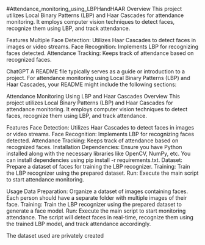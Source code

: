 #Attendance_monitoring_using_LBPHandHAAR
Overview
This project utilizes Local Binary Patterns (LBP) and Haar Cascades for attendance monitoring. It employs computer vision techniques to detect faces, recognize them using LBP, and track attendance.

Features
Multiple Face Detection: Utilizes Haar Cascades to detect faces in images or video streams.
Face Recognition: Implements LBP for recognizing faces detected.
Attendance Tracking: Keeps track of attendance based on recognized faces.


ChatGPT
A README file typically serves as a guide or introduction to a project. For attendance monitoring using Local Binary Patterns (LBP) and Haar Cascades, your README might include the following sections:

Attendance Monitoring Using LBP and Haar Cascades
Overview
This project utilizes Local Binary Patterns (LBP) and Haar Cascades for attendance monitoring. It employs computer vision techniques to detect faces, recognize them using LBP, and track attendance.

Features
Face Detection: Utilizes Haar Cascades to detect faces in images or video streams.
Face Recognition: Implements LBP for recognizing faces detected.
Attendance Tracking: Keeps track of attendance based on recognized faces.
Installation
Dependencies: Ensure you have Python installed along with the necessary libraries like OpenCV, NumPy, etc. You can install dependencies using pip install -r requirements.txt.
Dataset: Prepare a dataset of faces for training the LBP recognizer.
Training: Train the LBP recognizer using the prepared dataset.
Run: Execute the main script to start attendance monitoring.


Usage
Data Preparation: Organize a dataset of images containing faces. Each person should have a separate folder with multiple images of their face.
Training: Train the LBP recognizer using the prepared dataset to generate a face model.
Run: Execute the main script to start monitoring attendance. The script will detect faces in real-time, recognize them using the trained LBP model, and track attendance accordingly.

The dataset used are privately created
